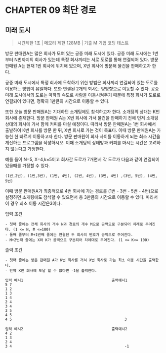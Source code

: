 # CHAPTER 09 최단 경로
## 미래 도시

> 시간제한 1초 | 메모리 제한 128MB | 기출 M 기업 코딩 테스트


방문 판매원A는 많은 회사가 모여 있는 공중 미래 도시에 있다. 공중 미래 도시에는 1번부터 N번까지의 회사가 있는데
특정 회사끼리는 서로 도로를 통해 연결되어 있다. 방문 판매원 A는 현재 1번 회사에 위치해 있으며,
X번 회사에 방문해 물건을 판매하고자 한다.

공중 미래 도시에서 특정 회사에 도착하기 위한 방법은 회사끼리 연결되어 있는 도로를 이용하는 방법이 유일하다. 또한 연결된 2개의 회사는 양방향으로 이동할 수 있다.
공중 미래 도시에서의 도로는 마하의 속도로 사람을 이동시켜주기 때문에 특정 회사가 도로로 연결되어 있다면,
정확히 1만큰의 시간으로 이동할 수 있다.


또한 오늘 방문 판매원A는 기대하던 소개팅에도 참석하고자 한다. 소개팅의 상대는 K번 회사에 존재한다. 방문 판매원 A는 X번 회사에 가서 물건을 판매하기 전에 먼저 
소개팅 상대의 회사에 가서 함께 커피를 마실 예정이다. 따라서 방문 판매원A는 1번 회사에서 출발하여 K번 회사를 방문
한 뒤, X번 회사로 가는 것이 목표다. 이때 방문 판매원A는 가능한 한 빠르게 이동하고자 한다.
방문 판매원이 회사 사이를 이동하게 되는 최소 시간을 계산하는 프로그램을 작성하시오. 
이때 소개팅의 상태방과 커피를 마시는 시간은 고려하지 않는다고 가정한다. 

예를 들어 N=5, X=4,k=5이고 회사간 도로가 7개면서 각 도로가 다음과 같이 연결되어 있을때를 가정할 수 있다.

```
(1번,2번), (1번,3번), (1번, 4번), (2번, 4번), (3번, 4번) ,(3번, 5번), (4번, 5번)
```

이때 방문 판매원A가 최종적으로 4번 회사에 가는 경로를 (1번 - 3번 - 5번 - 4번)으로 설정하면
소개팅에도 참석할 수 있으면서 총 3만큼의 시간으로 이동할 수 있다. 따라서 이 경우 최소 이동 시간은3이다.

입력 조건

    - 첫째 줄에는 전체 회사의 개수 N과 경로의 개수 M으로 공백으로 구분되어 차례로 주어진다. (1 <= N, M <=100)
    - 둘째 줄부터 M+1번째 줄에는 연결된 두 회사의 번호가 공백으로 주어진다.
    - M+2번째 줄에는 X와 K가 공백으로 구분되어 차례대로 주어진다. (1 <= K<= 100)

출력 조건

    - 첫째 줄에는 방문 판매원 A가 K번 회사를 거쳐 X번 회사로 가는 최소 이동 시간을 출력한다.
    - 만약 X번 회사에 도달 할 수 없다면 -1을 출력한다.
    
``` 
입력 예시1                                        출력예시1
5 7
1 2
1 3
1 4
2 4
3 4
3 5
4 5
4 5                                                   3
```

``` 
입력 예시2                                        출력예시2
4 2
1 3
2 4
3 4                                                   -1
```
